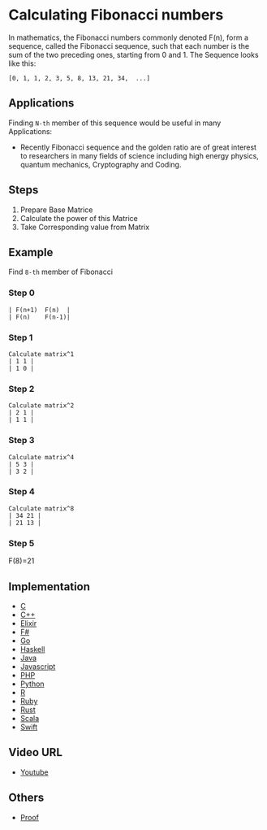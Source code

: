 # Calculating Fibonacci numbers

In mathematics, the Fibonacci numbers commonly denoted F(n), form a sequence, called the Fibonacci sequence, such that each number is the sum of the two preceding ones, starting from 0 and 1.  The Sequence looks like this:

`[0, 1, 1, 2, 3, 5, 8, 13, 21, 34,  ...]`

## Applications

Finding
```N-th``` member of this sequence would be useful in many Applications:

-   Recently Fibonacci sequence and the golden ratio are of great interest to researchers in many fields of
science including high energy physics, quantum mechanics, Cryptography and Coding.

## Steps

1.  Prepare Base Matrice
2.  Calculate the power of this Matrice
3.  Take Corresponding value from Matrix

## Example

Find ```8-th``` member of Fibonacci

### Step 0
 ```
| F(n+1)  F(n)  |
| F(n)    F(n-1)|
```

### Step 1
 ```
 Calculate matrix^1
| 1 1 |
| 1 0 |
```
### Step 2
```
Calculate matrix^2
| 2 1 |
| 1 1 |
```
### Step 3
```
Calculate matrix^4
| 5 3 |
| 3 2 |
```
### Step 4
```
Calculate matrix^8
| 34 21 |
| 21 13 |
```
### Step 5
F(8)=21

## Implementation

- [C](https://github.com/TheAlgorithms/C/blob/master/misc/fibonacci.c)
- [C++](https://github.com/TheAlgorithms/C-Plus-Plus/blob/master/math/fibonacci.cpp)
- [Elixir](https://github.com/TheAlgorithms/Elixir/blob/master/lib/dynamic_programming/fibonacci.ex)
- [F#](https://github.com/TheAlgorithms/F-Sharp/blob/main/Algorithms/Math/Fibonacci.fs)
- [Go](https://github.com/TheAlgorithms/Go/blob/master/dynamic/fibonacci.go)
- [Haskell](https://github.com/TheAlgorithms/Haskell/blob/master/src/Maths/Fibonacci.hs)
- [Java](https://github.com/TheAlgorithms/Java/blob/master/src/main/java/com/thealgorithms/maths/FibonacciNumber.java)
- [Javascript](https://github.com/TheAlgorithms/Javascript/blob/master/Maths/Fibonacci.js)
- [PHP](https://github.com/TheAlgorithms/PHP/blob/master/Maths/Fibonacci.php)
- [Python](https://github.com/TheAlgorithms/Python/blob/master/maths/fibonacci.py)
- [R](https://github.com/TheAlgorithms/R/blob/master/Mathematics/Fibonacci.R)
- [Ruby](https://github.com/TheAlgorithms/Ruby/blob/master/maths/fibonacci.rb)
- [Rust](https://github.com/TheAlgorithms/Rust/blob/master/src/dynamic_programming/fibonacci.rs)
- [Scala](https://github.com/TheAlgorithms/Scala/blob/master/src/main/scala/Mathematics/Fibonacci.scala)
- [Swift](https://github.com/TheAlgorithms/Swift/blob/master/recursion/fibonacci.swift)

## Video URL

- [Youtube](https://www.youtube.com/watch?v=EEb6JP3NXBI)

## Others

- [Proof](https://brilliant.org/wiki/fast-fibonacci-transform/)
